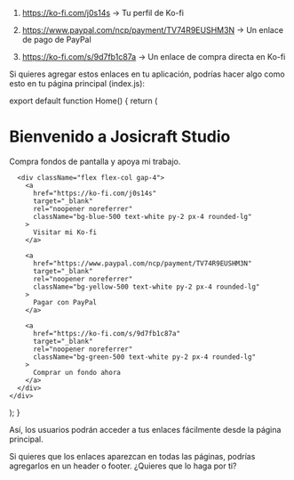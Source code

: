 
1. https://ko-fi.com/j0s14s → Tu perfil de Ko-fi


2. https://www.paypal.com/ncp/payment/TV74R9EUSHM3N → Un enlace de pago de PayPal


3. https://ko-fi.com/s/9d7fb1c87a → Un enlace de compra directa en Ko-fi



Si quieres agregar estos enlaces en tu aplicación, podrías hacer algo como esto en tu página principal (index.js):

export default function Home() {
  return (
    <div className="p-6 text-center">
      <h1 className="text-3xl font-bold mb-4">Bienvenido a Josicraft Studio</h1>
      <p className="text-lg mb-4">Compra fondos de pantalla y apoya mi trabajo.</p>

      <div className="flex flex-col gap-4">
        <a
          href="https://ko-fi.com/j0s14s"
          target="_blank"
          rel="noopener noreferrer"
          className="bg-blue-500 text-white py-2 px-4 rounded-lg"
        >
          Visitar mi Ko-fi
        </a>
        
        <a
          href="https://www.paypal.com/ncp/payment/TV74R9EUSHM3N"
          target="_blank"
          rel="noopener noreferrer"
          className="bg-yellow-500 text-white py-2 px-4 rounded-lg"
        >
          Pagar con PayPal
        </a>

        <a
          href="https://ko-fi.com/s/9d7fb1c87a"
          target="_blank"
          rel="noopener noreferrer"
          className="bg-green-500 text-white py-2 px-4 rounded-lg"
        >
          Comprar un fondo ahora
        </a>
      </div>
    </div>
  );
}

Así, los usuarios podrán acceder a tus enlaces fácilmente desde la página principal.

Si quieres que los enlaces aparezcan en todas las páginas, podrías agregarlos en un header o footer. ¿Quieres que lo haga por ti?

